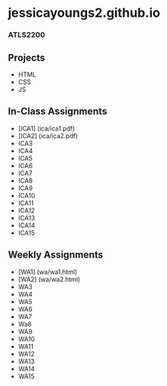 # jessicayoungs2.github.io


### ATLS2200

## Projects
- HTML
- CSS
- JS

## In-Class Assignments
- [ICA1] (ica/ica1.pdf)
- [ICA2] (ica/ica2.pdf)
- ICA3
- ICA4
- ICA5
- ICA6
- ICA7
- ICA8
- ICA9
- ICA10
- ICA11
- ICA12
- ICA13
- ICA14
- ICA15

## Weekly Assignments
- [WA1] (wa/wa1.html)
- [WA2] (wa/wa2.html)
- WA3
- WA4
- WA5
- WA6
- WA7
- Wa8
- WA9
- WA10
- WA11
- WA12
- WA13
- WA14
- WA15